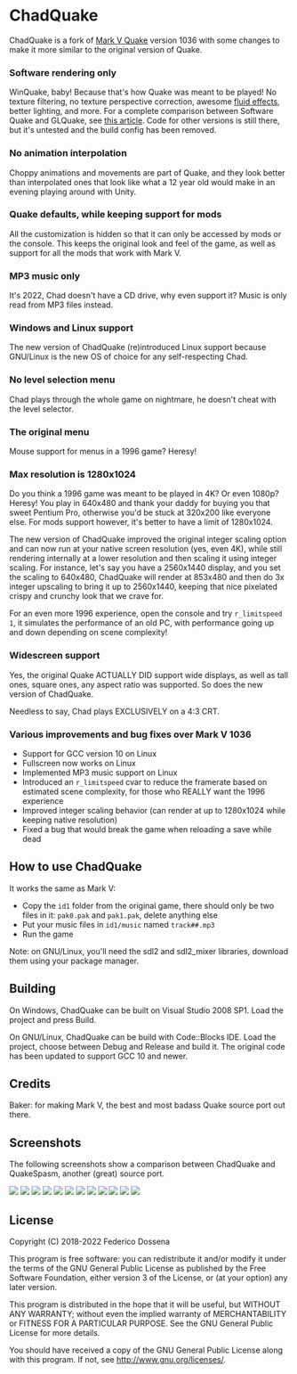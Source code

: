 # ChadQuake
ChadQuake is a fork of [Mark V Quake](http://quakeone.com/markv/) version 1036 with some changes to make it more similar to the original version of Quake.

### Software rendering only
WinQuake, baby! Because that's how Quake was meant to be played! No texture filtering, no texture perspective correction, awesome [fluid effects](https://fdossena.com/?p=quakeFluids/i.md), better lighting, and more. For a complete comparison between Software Quake and GLQuake, see [this article](https://www.quaddicted.com/engines/software_vs_glquake).
Code for other versions is still there, but it's untested and the build config has been removed.

### No animation interpolation
Choppy animations and movements are part of Quake, and they look better than interpolated ones that look like what a 12 year old would make in an evening playing around with Unity.

### Quake defaults, while keeping support for mods
All the customization is hidden so that it can only be accessed by mods or the console. This keeps the original look and feel of the game, as well as support for all the mods that work with Mark V.

### MP3 music only
It's 2022, Chad doesn't have a CD drive, why even support it? Music is only read from MP3 files instead.

### Windows and Linux support
The new version of ChadQuake (re)introduced Linux support because GNU/Linux is the new OS of choice for any self-respecting Chad.

### No level selection menu
Chad plays through the whole game on nightmare, he doesn't cheat with the level selector.

### The original menu
Mouse support for menus in a 1996 game? Heresy!

### Max resolution is 1280x1024
Do you think a 1996 game was meant to be played in 4K? Or even 1080p? Heresy! You play in 640x480 and thank your daddy for buying you that sweet Pentium Pro, otherwise you'd be stuck at 320x200 like everyone else. For mods support however, it's better to have a limit of 1280x1024.

The new version of ChadQuake improved the original integer scaling option and can now run at your native screen resolution (yes, even 4K), while still rendering internally at a lower resolution and then scaling it using integer scaling. For instance, let's say you have a 2560x1440 display, and you set the scaling to 640x480, ChadQuake will render at 853x480 and then do 3x integer upscaling to bring it up to 2560x1440, keeping that nice pixelated crispy and crunchy look that we crave for.

For an even more 1996 experience, open the console and try `r_limitspeed 1`, it simulates the performance of an old PC, with performance going up and down depending on scene complexity!

### Widescreen support
Yes, the original Quake ACTUALLY DID support wide displays, as well as tall ones, square ones, any aspect ratio was supported. So does the new version of ChadQuake.

Needless to say, Chad plays EXCLUSIVELY on a 4:3 CRT.

### Various improvements and bug fixes over Mark V 1036
* Support for GCC version 10 on Linux
* Fullscreen now works on Linux
* Implemented MP3 music support on Linux
* Introduced an `r_limitspeed` cvar to reduce the framerate based on estimated scene complexity, for those who REALLY want the 1996 experience
* Improved integer scaling behavior (can render at up to 1280x1024 while keeping native resolution)
* Fixed a bug that would break the game when reloading a save while dead

## How to use ChadQuake
It works the same as Mark V:
* Copy the `id1` folder from the original game, there should only be two files in it: `pak0.pak` and `pak1.pak`, delete anything else
* Put your music files in `id1/music` named `track##.mp3`
* Run the game

Note: on GNU/Linux, you'll need the sdl2 and sdl2_mixer libraries, download them using your package manager.

## Building
On Windows, ChadQuake can be built on Visual Studio 2008 SP1. Load the project and press Build.

On GNU/Linux, ChadQuake can be build with Code::Blocks IDE. Load the project, choose between Debug and Release and build it. The original code has been updated to support GCC 10 and newer.

## Credits
Baker: for making Mark V, the best and most badass Quake source port out there.

## Screenshots
The following screenshots show a comparison between ChadQuake and QuakeSpasm, another (great) source port.

![](screenshots/chad1.png)
![](screenshots/qs1.png)
![](screenshots/chad2.png)
![](screenshots/qs2.png)
![](screenshots/chad3.png)
![](screenshots/qs3.png)
![](screenshots/chad4.png)
![](screenshots/qs4.png)
![](screenshots/chad5.png)
![](screenshots/qs5.png)
![](screenshots/chad6.png)
![](screenshots/qs6.png)

## License
Copyright (C) 2018-2022 Federico Dossena

This program is free software: you can redistribute it and/or modify
it under the terms of the GNU General Public License as published by
the Free Software Foundation, either version 3 of the License, or
(at your option) any later version.

This program is distributed in the hope that it will be useful,
but WITHOUT ANY WARRANTY; without even the implied warranty of
MERCHANTABILITY or FITNESS FOR A PARTICULAR PURPOSE.  See the
GNU General Public License for more details.

You should have received a copy of the GNU General Public License
along with this program.  If not, see <http://www.gnu.org/licenses/>.
